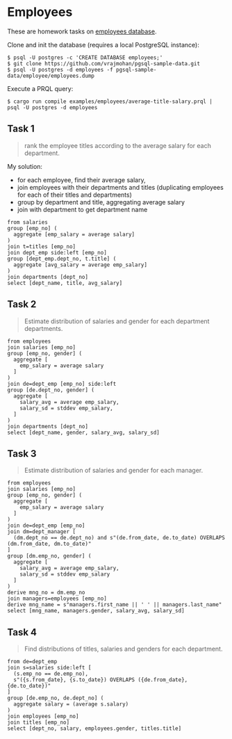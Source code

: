# Employees

These are homework tasks on [employees database](https://github.com/vrajmohan/pgsql-sample-data.git).

Clone and init the database (requires a local PostgreSQL instance):

    $ psql -U postgres -c 'CREATE DATABASE employees;'
    $ git clone https://github.com/vrajmohan/pgsql-sample-data.git
    $ psql -U postgres -d employees -f pgsql-sample-data/employee/employees.dump

Execute a PRQL query:

    $ cargo run compile examples/employees/average-title-salary.prql | psql -U postgres -d employees

## Task 1

> rank the employee titles according to the average salary for each department.

My solution:

- for each employee, find their average salary,
- join employees with their departments and titles (duplicating employees for each of their titles and departments)
- group by department and title, aggregating average salary
- join with department to get department name

```prql
from salaries
group [emp_no] (
  aggregate [emp_salary = average salary]
)
join t=titles [emp_no]
join dept_emp side:left [emp_no]
group [dept_emp.dept_no, t.title] (
  aggregate [avg_salary = average emp_salary]
)
join departments [dept_no]
select [dept_name, title, avg_salary]
```

## Task 2

> Estimate distribution of salaries and gender for each department departments.

```prql
from employees
join salaries [emp_no]
group [emp_no, gender] (
  aggregate [
    emp_salary = average salary
  ]
)
join de=dept_emp [emp_no] side:left
group [de.dept_no, gender] (
  aggregate [
    salary_avg = average emp_salary,
    salary_sd = stddev emp_salary,
  ]
)
join departments [dept_no]
select [dept_name, gender, salary_avg, salary_sd]
```

## Task 3

> Estimate distribution of salaries and gender for each manager.

```prql
from employees
join salaries [emp_no]
group [emp_no, gender] (
  aggregate [
    emp_salary = average salary
  ]
)
join de=dept_emp [emp_no]
join dm=dept_manager [
  (dm.dept_no == de.dept_no) and s"(de.from_date, de.to_date) OVERLAPS (dm.from_date, dm.to_date)"
]
group [dm.emp_no, gender] (
  aggregate [
    salary_avg = average emp_salary,
    salary_sd = stddev emp_salary
  ]
)
derive mng_no = dm.emp_no
join managers=employees [emp_no]
derive mng_name = s"managers.first_name || ' ' || managers.last_name"
select [mng_name, managers.gender, salary_avg, salary_sd]
```

## Task 4

> Find distributions of titles, salaries and genders for each department.

```prql
from de=dept_emp
join s=salaries side:left [
  (s.emp_no == de.emp_no),
  s"({s.from_date}, {s.to_date}) OVERLAPS ({de.from_date}, {de.to_date})"
]
group [de.emp_no, de.dept_no] (
  aggregate salary = (average s.salary)
)
join employees [emp_no]
join titles [emp_no]
select [dept_no, salary, employees.gender, titles.title]
```
